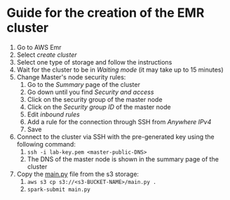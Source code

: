 # Guide for the creation of the EMR cluster

1. Go to AWS Emr
2. Select _create cluster_
3. Select one type of storage and follow the instructions
5. Wait for the cluster to be in _Waiting mode_ (it may take up to 15 minutes)
6. Change Master's node security rules:
    1. Go to the _Summary_ page of the cluster
    2. Go down until you find _Security and access_
    3. Click on the security group of the master node
    4. Click on the _Security group ID_ of the master node
    5. Edit _inbound rules_
    6. Add a rule for the connection through SSH from _Anywhere IPv4_
    7. Save
7. Connect to the cluster via SSH with the pre-generated key using the following command:
    1. `ssh -i lab-key.pem <master-public-DNS>`
    2. The DNS of the master node is shown in the summary page of the cluster
8. Copy the [main.py](../../../spark-job/main.py) file from the s3 storage:
    1. `aws s3 cp s3://<s3-BUCKET-NAME>/main.py .`
    2. `spark-submit main.py`
